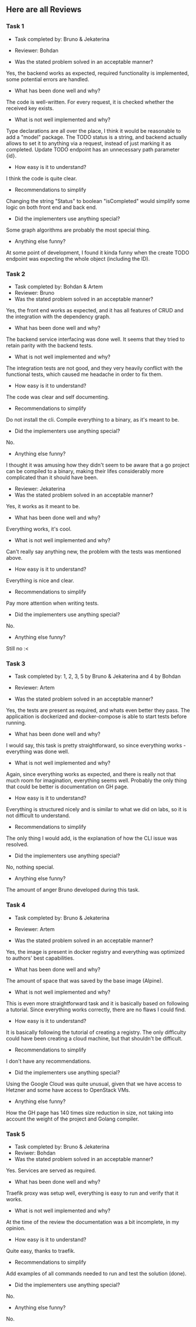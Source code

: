 ## Here are all Reviews

### Task 1

* Task completed by: Bruno & Jekaterina
* Reviewer: Bohdan

* Was the stated problem solved in an acceptable manner?

Yes, the backend works as expected, required functionality is implemented, some potential errors are handled.


* What has been done well and why?

The code is well-written.
For every request, it is checked whether the received key exists.


* What is not well implemented and why?

Type declarations are all over the place, I think it would be reasonable to add a "model" package. 
The TODO status is a string, and backend actually allows to set it to anything via a request, instead of just marking it as completed. Update TODO endpoint has an unnecessary path parameter {id}.


* How easy is it to understand?

I think the code is quite clear.


* Recommendations to simplify

Changing the string "Status" to boolean "isCompleted" would simplify some logic on both front end and back end.



* Did the implementers use anything special?

Some graph algorithms are probably the most special thing.


* Anything else funny?

At some point of development, I found it kinda funny when the create TODO endpoint was expecting the whole object (including the ID).



### Task 2 

* Task completed by: Bohdan & Artem
* Reviewer: Bruno
* Was the stated problem solved in an acceptable manner?

Yes, the front end works as expected, and it has all features of CRUD and the integration with the dependency graph.

* What has been done well and why?

The backend service interfacing was done well. It seems that they tried to retain parity with the backend tests.

* What is not well implemented and why?

The integration tests are not good, and they very heavily conflict with the functional tests, which caused me headache in order to fix them.

* How easy is it to understand?

The code was clear and self documenting.

* Recommendations to simplify

Do not install the cli. Compile everything to a binary, as it's meant to be.

* Did the implementers use anything special?

No.

* Anything else funny?

I thought it was amusing how they didn't seem to be aware that a go project can be compiled to a binary, making their lifes considerably more complicated than it should have been.




* Reviewer: Jekaterina
* Was the stated problem solved in an acceptable manner?

Yes, it works as it meant to be.

* What has been done well and why?

Everything works, it's cool.

* What is not well implemented and why?

Can't really say anything new, the problem with the tests was mentioned above.

* How easy is it to understand?

Everything is nice and clear.

* Recommendations to simplify

Pay more attention when writing tests.

* Did the implementers use anything special?

No.

* Anything else funny?

Still no :< 

### Task 3 

* Task completed by: 1, 2, 3, 5 by Bruno & Jekaterina and 4 by Bohdan
* Reviewer: Artem

* Was the stated problem solved in an acceptable manner?

Yes, the tests are present as required, and whats even better they pass. The applicaition is dockerized and docker-compose is able to start tests before running.

* What has been done well and why?

I would say, this task is pretty straightforward, so since everything works - everything was done well.

* What is not well implemented and why?

Again, since everything works as expected, and there is really not that much room for imagination, everything seems well. Probably the only thing that could be better is documentation on GH page.

* How easy is it to understand?

Everything is structured nicely and is similar to what we did on labs, so it is not difficult to understand.

* Recommendations to simplify

The only thing I would add, is the explanation of how the CLI issue was resolved.

* Did the implementers use anything special?

No, nothing special.

* Anything else funny?

The amount of anger Bruno developed during this task.

### Task 4 

* Task completed by: Bruno & Jekaterina
* Reviewer: Artem

* Was the stated problem solved in an acceptable manner?

Yes, the image is present in docker registry and everything was optimized to authors' best capabilities.

* What has been done well and why?

The amount of space that was saved by the base image (Alpine).

* What is not well implemented and why?

This is even more straightforward task and it is basically based on following a tutorial. Since everything works correctly, there are no flaws I could find.

* How easy is it to understand?

It is basically following the tutorial of creating a registry. The only difficulty could have been creating a cloud machine, but that shouldn't be difficult.

* Recommendations to simplify

I don't have any recommendations.

* Did the implementers use anything special?

Using the Google Cloud was quite unusual, given that we have access to Hetzner and some have access to OpenStack VMs.

* Anything else funny?

How the GH page has 140 times size reduction in size, not taking into account the weight of the project and Golang compiler.

### Task 5 

* Task completed by: Bruno & Jekaterina
* Reviwer: Bohdan
* Was the stated problem solved in an acceptable manner?

Yes. Services are served as required.

* What has been done well and why?

Traefik proxy was setup well, everything is easy to run and verify that it works.


* What is not well implemented and why?

At the time of the review the documentation was a bit incomplete, in my opinion.


* How easy is it to understand?

Quite easy, thanks to traefik.


* Recommendations to simplify

Add examples of all commands needed to run and test the solution (done).

* Did the implementers use anything special?

No.

* Anything else funny?

No.


